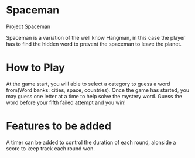 # Spaceman
Project Spaceman 

Spaceman is a variation of the  well know Hangman,  in this case the player has to find the hidden word to prevent the spaceman to leave the planet.

# How to Play
At the game start, you will able to select a category to guess a word from(Word banks: cities, space, countries). Once the game has started, you may guess one letter at a time to help solve the mystery word. Guess the word before your fifth failed attempt and you win!

# Features to be added
A timer can be added to control the duration of each round, alonside a score to keep track each round won.

